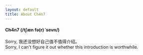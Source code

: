 ```yaml
---
layout: default
title: About Ch4n7 
---
```

#### Ch4n7 (/tʃæn fə(r) ˈsevn/) 
Sorry, 我还没想好自己值不值得介绍。
<br/>
Sorry, I can't figure it out whether this introduction is worthwhile.

